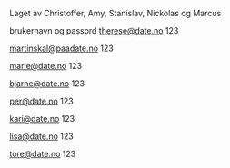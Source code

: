 Laget av Christoffer, Amy, Stanislav, Nickolas og Marcus

brukernavn og passord
therese@date.no
123

martinskal@paadate.no
123

marie@date.no
123

bjarne@date.no
123

per@date.no
123

kari@date.no
123

lisa@date.no
123

tore@date.no
123
